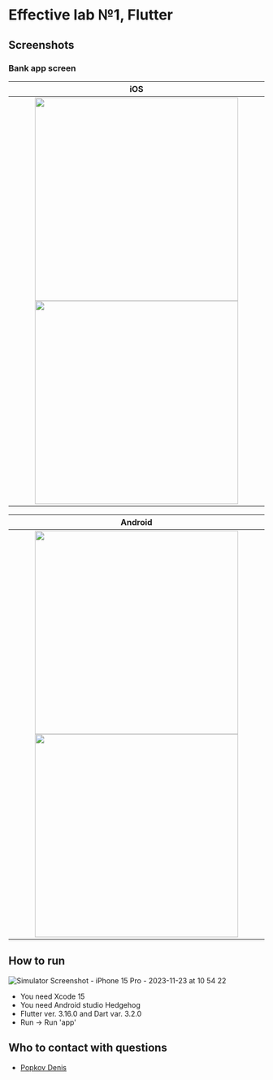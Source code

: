 # Effective lab №1, Flutter

## Screenshots

### Bank app screen

|                                                                                                                    iOS                                                                                                                    |
|:-----------------------------------------------------------------------------------------------------------------------------------------------------------------------------------------------------------------------------------------:|
| <img src="https://github.com/DenisPopkov/BankApp/assets/57343209/5a71decb-7030-4d52-816b-c5bf8be2c0c8" height="400"> <img src="https://github.com/DenisPopkov/BankApp/assets/57343209/3f614b40-c145-4f94-b951-3b576a818f5c" height="400"> |

|                                                              Android                                                               |
|:----------------------------------------------------------------------------------------------------------------------------------:|
|               <img src="https://github.com/DenisPopkov/BankApp/assets/57343209/ad0d5d99-1850-42ca-9c45-328c9138e285" height="400">  <img src="https://github.com/DenisPopkov/BankApp/assets/57343209/a198abde-0cc8-465c-a03e-eb450259796b" height="400">            |

## How to run
![Simulator Screenshot - iPhone 15 Pro - 2023-11-23 at 10 54 22](https://github.com/DenisPopkov/BankApp/assets/57343209/2504a968-41f5-45c7-bad6-e2e112534f64)

* You need Xcode 15
* You need Android studio Hedgehog
* Flutter ver. 3.16.0 and Dart var. 3.2.0
* Run -> Run 'app'

## Who to contact with questions

* [Popkov Denis](https://t.me/MolodoyDenis)
